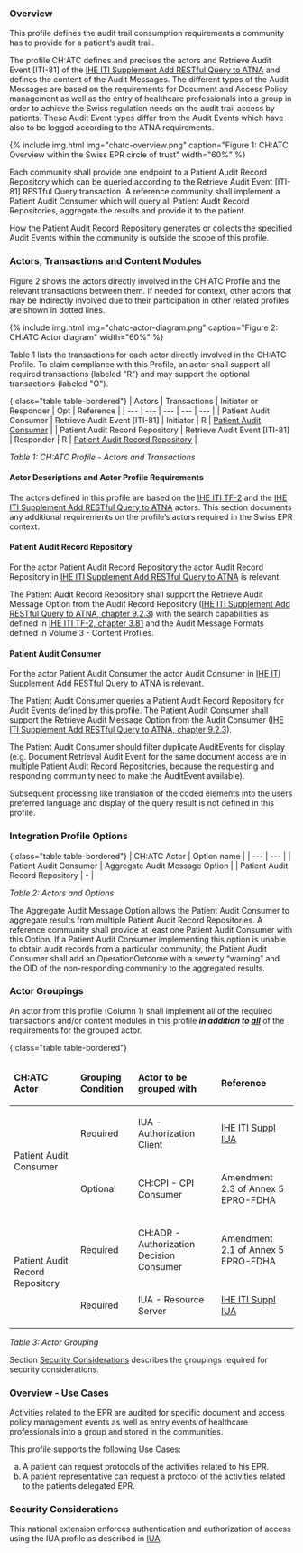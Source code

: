 ### Overview

This profile defines the audit trail consumption requirements a community has to provide for a patient’s audit trail.

The profile CH:ATC defines and precises the actors and Retrieve Audit Event [ITI-81] of the [IHE ITI Supplement Add RESTful Query to ATNA](https://www.ihe.net/uploadedFiles/Documents/ITI/IHE_ITI_Suppl_RESTful-ATNA.pdf) and defines the content of the Audit Messages. The different types of the Audit Messages are based on the requirements for Document and Access Policy management as well as the entry of healthcare professionals into a group in order to achieve the Swiss regulation needs on the audit trail access by patients. These Audit Event types differ from the Audit Events which have also to be logged according to the ATNA requirements.

{% include img.html img="chatc-overview.png" caption="Figure 1: CH:ATC Overview within the Swiss EPR circle of trust" width="60%" %}

Each community shall provide one endpoint to a Patient Audit Record Repository which can be queried according to the Retrieve Audit Event [ITI-81] RESTful Query transaction. A reference community shall implement a Patient Audit Consumer which will query all Patient Audit Record Repositories, aggregate the results and provide it to the patient.

How the Patient Audit Record Repository generates or collects the specified Audit Events within the community is outside the scope of this profile.


### Actors, Transactions and Content Modules
Figure 2 shows the actors directly involved in the CH:ATC Profile and the relevant transactions between them. If needed for context, other actors that may be indirectly involved due to their participation in other related profiles are shown in dotted lines.

{% include img.html img="chatc-actor-diagram.png" caption="Figure 2: CH:ATC Actor diagram" width="60%" %}

Table 1 lists the transactions for each actor directly involved in the CH:ATC Profile. To claim compliance with this Profile, an actor shall support all required transactions (labeled "R") and may support the optional transactions (labeled "O").

{:class="table table-bordered"}
| Actors | Transactions | Initiator or Responder | Opt | Reference |
| --- | --- | --- | --- | --- |
| Patient Audit Consumer | Retrieve Audit Event [ITI-81] | Initiator | R | [Patient Audit Consumer](#patient-audit-consumer) |
| Patient Audit Record Repository | Retrieve Audit Event [ITI-81] | Responder | R | [Patient Audit Record Repository](#patient-audit-record-repository) |

_Table 1: CH:ATC Profile - Actors and Transactions_

#### Actor Descriptions and Actor Profile Requirements

The actors defined in this profile are based on the [IHE ITI TF-2](https://profiles.ihe.net/ITI/TF/Volume2/index.html) and the [IHE ITI Supplement Add RESTful Query to ATNA](https://www.ihe.net/uploadedFiles/Documents/ITI/IHE_ITI_Suppl_RESTful-ATNA.pdf) actors. This section documents any additional requirements on the profile’s actors required in the Swiss EPR context.

#### Patient Audit Record Repository

For the actor Patient Audit Record Repository the actor Audit Record Repository in [IHE ITI Supplement Add RESTful Query to ATNA](https://www.ihe.net/uploadedFiles/Documents/ITI/IHE_ITI_Suppl_RESTful-ATNA_Rev3-3_TI_2021-07-02.pdf) is relevant.

The Patient Audit Record Repository shall support the Retrieve Audit Message Option from the Audit Record Repository ([IHE ITI Supplement Add RESTful Query to ATNA, chapter 9.2.3](https://www.ihe.net/uploadedFiles/Documents/ITI/IHE_ITI_Suppl_RESTful-ATNA_Rev3-3_TI_2021-07-02.pdf)) with the search capabilities as defined in [IHE ITI TF-2, chapter 3.81](https://profiles.ihe.net/ITI/TF/Volume2/ITI-81.html) and the Audit Message Formats defined in Volume 3 - Content Profiles.

#### Patient Audit Consumer

For the actor Patient Audit Consumer the actor Audit Consumer in [IHE ITI Supplement Add RESTful Query to ATNA](https://www.ihe.net/uploadedFiles/Documents/ITI/IHE_ITI_Suppl_RESTful-ATNA.pdf) is relevant.

The Patient Audit Consumer queries a Patient Audit Record Repository for Audit Events defined by this profile. The Patient Audit Consumer shall support the Retrieve Audit Message Option from the Audit Consumer ([IHE ITI Supplement Add RESTful Query to ATNA, chapter 9.2.3](https://www.ihe.net/uploadedFiles/Documents/ITI/IHE_ITI_Suppl_RESTful-ATNA_Rev3-3_TI_2021-07-02.pdf)).

The Patient Audit Consumer should filter duplicate AuditEvents for display (e.g. Document Retrieval Audit Event for the same document access are in multiple Patient Audit Record Repositories, because the requesting and responding community need to make the AuditEvent available).

Subsequent processing like translation of the coded elements into the users preferred language and display of the query result is not defined in this profile.


### Integration Profile Options

{:class="table table-bordered"}
| CH:ATC Actor | Option name |
| --- | --- |
| Patient Audit Consumer | Aggregate Audit Message Option |
| Patient Audit Record Repository | - |

_Table 2: Actors and Options_

The Aggregate Audit Message Option allows the Patient Audit Consumer to aggregate results from multiple Patient Audit Record Repositories. A reference community shall provide at least one Patient Audit Consumer with this Option. If a Patient Audit Consumer implementing this option is unable to obtain audit records from a particular community, the Patient Audit Consumer shall add an OperationOutcome with a severity “warning” and the OID of the non-responding community to the aggregated results.


### Actor Groupings

An actor from this profile (Column 1) shall implement all of the required transactions and/or content modules in this profile <i><strong>in addition to <u>all</u></strong></i> of the requirements for the grouped actor.

{:class="table table-bordered"}
<table>
	<thead>
		<tr>
			<td>
				<p><strong>CH:ATC Actor</strong></p>
			</td>
			<td>
				<p><strong>Grouping Condition</strong></p>
			</td>
			<td>
				<p><strong>Actor to be grouped with</strong></p>
			</td>
			<td>
				<p><strong>Reference</strong></p>
			</td>
		</tr>
	</thead>
	<tbody>
		<tr>
			<td rowspan="2">
				<p>Patient Audit Consumer</p>
			</td>
			<td>
				<p>Required</p>
			</td>
			<td>
				<p>IUA - Authorization Client</p>
			</td>
			<td>
				<p><a href="iti-iua.html">IHE ITI Suppl IUA</a></p>
			</td>
		</tr>
		<tr>
			<td>
				<p>Optional</p>
			</td>
			<td>
				<p>CH:CPI - CPI Consumer</p>
			</td>
			<td>
				<p>Amendment 2.3 of Annex 5 EPRO-FDHA</p>
			</td>
		</tr>
		<tr>
			<td rowspan="2">
				<p>Patient Audit Record Repository</p>
			</td>
			<td>
				<p>Required</p>
			</td>
			<td>
				<p>CH:ADR - Authorization Decision Consumer</p>
			</td>
			<td>
				<p>Amendment 2.1 of Annex 5 EPRO-FDHA</p>
			</td>
		</tr>
		<tr>
			<td>
				<p>Required</p>
			</td>
			<td>
				<p>IUA - Resource Server</p>
			</td>
			<td>
				<p><a href="iti-iua.html">IHE ITI Suppl IUA</a></p>
			</td>
		</tr>
	</tbody>
</table>

_Table 3: Actor Grouping_

Section [Security Considerations](#security-considerations) describes the groupings required for security considerations.


### Overview - Use Cases

Activities related to the EPR are audited for specific document and access policy management events as well as entry events of healthcare professionals into a group and stored in the communities.

This profile supports the following Use Cases:   

<ol type="a">
  <li>A patient can request protocols of the activities related to his EPR.</li>
  <li>A patient representative can request a protocol of the activities related to the patients delegated EPR.</li>
</ol>

### Security Considerations
This national extension enforces authentication and authorization of access using the IUA profile as described in [IUA](iti-iua.html).
